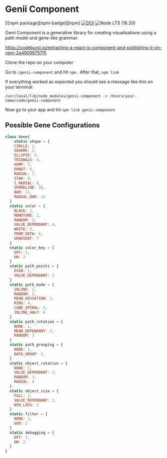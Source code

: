 # Genii Component

[![npm package][npm-badge]][npm]
[![DOI](https://zenodo.org/badge/155877027.svg)](https://zenodo.org/doi/10.5281/zenodo.12571855)
![Node LTS (16.20)](https://img.shields.io/badge/node-v16.20.x-blue)


Genii Component is a generative library for creating visualisations using a path model and gene-like grammar.

https://codeburst.io/extracting-a-react-js-component-and-publishing-it-on-npm-2a49096757f5

Clone the repo on your computer

Go to ```/genii-component``` and hit ```npm``` . After that, ```npm link```

If everything worked as expected you should see a message like this on your terminal:

```/usr/local/lib/node_modules/genii-component -> /Users/your-name/code/genii-component```

Now go to your app and hit ```npm link genii-component```

## Possible Gene Configurations

```javascript
class Gene{
    static shape = {
    CIRCLE: 1,
    SQUARE: 2,
    ELLIPSE: 3,
    TRIANGLE: 4,
    HUMP: 5,
    DONUT: 6,
    RADIAL: 7,
    STAR: 8,
    I_RADIAL: 9,
    SPARKLINE: 10,
    BAR: 11,
    RADIAL_BAR: 12
  }
  static color = {
    BLACK: 1,
    MONOTONE: 2,
    RANDOM: 3,
    VALUE_DEPENDANT: 4,
    WHITE: 5,
    FROM_DATA: 6,
    GRADIENT: 7
  }
  static color_key = {
    OFF: 1,
    ON: 2
  }
  static path_points = {
    EVEN: 1,
    VALUE_DEPENDANT: 2
  }
  static path_mode = {
    INLINE: 1,
    RANDOM: 2,
    MEAN_DEVIATION: 3,
    RING: 4,
    CUBE_SPIRAL: 5,
    INLINE_HALF: 6
  }
  static path_rotation = {
    NONE: 1,
    MEAN_DEPENDANT: 2,
    RANDOM: 3
  }
  static path_grouping = {
    NONE: 1,
    DATA_GROUP: 2,
  }
  static object_rotation = {
    NONE: 1,
    VALUE_DEPENDANT: 2,
    RANDOM: 3,
    RADIAL: 4
  }
  static object_size = {
    FULL: 1,
    VALUE_DEPENDANT: 2,
    WIN_LOSS: 3
  }
  static filter = {
    NONE: 1,
    GOO: 2
  }
  static debugging = {
    OFF: 1,
    ON: 2
  }
}
```

